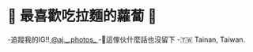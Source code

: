 <h1>🍜 最喜歡吃拉麵的蘿蔔 🥕</h1>
-追蹤我的IG!!<a href="https://www.instagram.com/aj._.photos"> @aj._.photos_ </a>
-🤭這傢伙什麼話也沒留下
-🇹🇼 Tainan, Taiwan.


<!--
**iambjlu/iambjlu** is a ✨ _special_ ✨ repository because its `README.md` (this file) appears on your GitHub profile.

Here are some ideas to get you started:

- 🔭 I’m currently working on ...
- 🌱 I’m currently learning ...
- 👯 I’m looking to collaborate on ...
- 🤔 I’m looking for help with ...
- 💬 Ask me about ...
- 📫 How to reach me: ...
- 😄 Pronouns: ...
- ⚡ Fun fact: ...
-->
